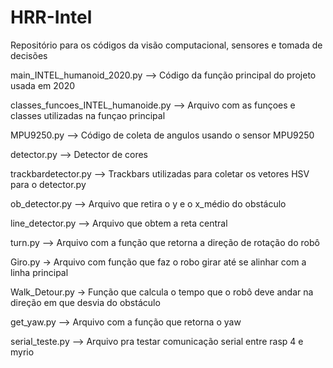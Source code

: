 # HRR-Intel
Repositório para os códigos da visão computacional, sensores e tomada de decisões


main_INTEL_humanoid_2020.py --> Código da função principal do projeto usada em 2020

classes_funcoes_INTEL_humanoide.py  --> Arquivo com as funçoes e classes utilizadas na funçao principal

MPU9250.py --> Código de coleta de angulos usando o sensor MPU9250

detector.py --> Detector de cores

trackbardetector.py --> Trackbars utilizadas para coletar os vetores HSV para o detector.py

ob_detector.py --> Arquivo que retira o y e o x_médio do obstáculo

line_detector.py --> Arquivo que obtem a reta central

turn.py --> Arquivo com a função que retorna a direção de rotação do robô

Giro.py -> Arquivo com função que faz o robo girar até se alinhar com a linha principal

Walk_Detour.py -> Função que calcula o tempo que o robô deve andar na direção em que desvia do obstáculo

get_yaw.py --> Arquivo com a função que retorna o yaw

serial_teste.py --> Arquivo pra testar comunicação serial entre rasp 4 e myrio
